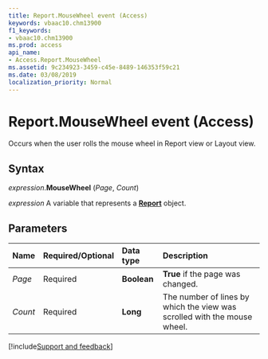 ```yaml
---
title: Report.MouseWheel event (Access)
keywords: vbaac10.chm13900
f1_keywords:
- vbaac10.chm13900
ms.prod: access
api_name:
- Access.Report.MouseWheel
ms.assetid: 9c234923-3459-c45e-8489-146353f59c21
ms.date: 03/08/2019
localization_priority: Normal
---
```



# Report.MouseWheel event (Access)

Occurs when the user rolls the mouse wheel in Report view or Layout view.


## Syntax

_expression_.**MouseWheel** (_Page_, _Count_)

_expression_ A variable that represents a **[Report](Access.Report.md)** object.


## Parameters

|Name|Required/Optional|Data type|Description|
|:-----|:-----|:-----|:-----|
| _Page_|Required|**Boolean**|**True** if the page was changed.|
| _Count_|Required|**Long**|The number of lines by which the view was scrolled with the mouse wheel.|




[!include[Support and feedback](~/includes/feedback-boilerplate.md)]